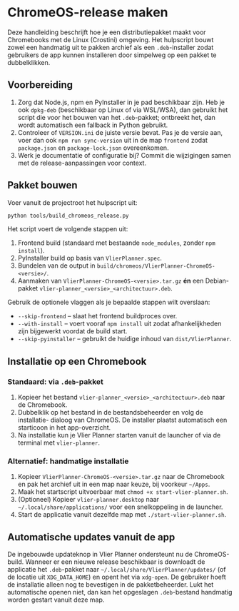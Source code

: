 # ChromeOS-release maken

Deze handleiding beschrijft hoe je een distributiepakket maakt voor Chromebooks
met de Linux (Crostini) omgeving. Het hulpscript bouwt zowel een handmatig
uit te pakken archief als een `.deb`-installer zodat gebruikers de app kunnen
installeren door simpelweg op een pakket te dubbelklikken.

## Voorbereiding

1. Zorg dat Node.js, npm en PyInstaller in je pad beschikbaar zijn. Heb je ook
   `dpkg-deb` (beschikbaar op Linux of via WSL/WSA), dan gebruikt het script
   die voor het bouwen van het `.deb`-pakket; ontbreekt het, dan wordt automatisch
   een fallback in Python gebruikt.
2. Controleer of `VERSION.ini` de juiste versie bevat. Pas je de versie aan,
   voer dan ook `npm run sync-version` uit in de map `frontend` zodat
   `package.json` en `package-lock.json` overeenkomen.
3. Werk je documentatie of configuratie bij? Commit die wijzigingen samen met de
   release-aanpassingen voor context.

## Pakket bouwen

Voer vanuit de projectroot het hulpscript uit:

```bash
python tools/build_chromeos_release.py
```

Het script voert de volgende stappen uit:

1. Frontend build (standaard met bestaande `node_modules`, zonder `npm install`).
2. PyInstaller build op basis van `VlierPlanner.spec`.
3. Bundelen van de output in `build/chromeos/VlierPlanner-ChromeOS-<versie>/`.
4. Aanmaken van `VlierPlanner-ChromeOS-<versie>.tar.gz` **én** een
   Debian-pakket `vlier-planner_<versie>_<architectuur>.deb`.

Gebruik de optionele vlaggen als je bepaalde stappen wilt overslaan:

- `--skip-frontend` – slaat het frontend buildproces over.
- `--with-install` – voert vooraf `npm install` uit zodat afhankelijkheden zijn
  bijgewerkt voordat de build start.
- `--skip-pyinstaller` – gebruikt de huidige inhoud van `dist/VlierPlanner`.

## Installatie op een Chromebook

### Standaard: via `.deb`-pakket

1. Kopieer het bestand `vlier-planner_<versie>_<architectuur>.deb` naar de Chromebook.
2. Dubbelklik op het bestand in de bestandsbeheerder en volg de installatie-
   dialoog van ChromeOS. De installer plaatst automatisch een starticoon in het
   app-overzicht.
3. Na installatie kun je Vlier Planner starten vanuit de launcher of via de
   terminal met `vlier-planner`.

### Alternatief: handmatige installatie

1. Kopieer `VlierPlanner-ChromeOS-<versie>.tar.gz` naar de Chromebook en pak het
   archief uit in een map naar keuze, bij voorkeur `~/Apps`.
2. Maak het startscript uitvoerbaar met `chmod +x start-vlier-planner.sh`.
3. (Optioneel) Kopieer `vlier-planner.desktop` naar `~/.local/share/applications/`
   voor een snelkoppeling in de launcher.
4. Start de applicatie vanuit dezelfde map met `./start-vlier-planner.sh`.

## Automatische updates vanuit de app

De ingebouwde updateknop in Vlier Planner ondersteunt nu de ChromeOS-build.
Wanneer er een nieuwe release beschikbaar is downloadt de applicatie het
`.deb`-pakket naar `~/.local/share/VlierPlanner/updates/` (of de locatie uit
`XDG_DATA_HOME`) en opent het via `xdg-open`. De gebruiker hoeft de installatie
alleen nog te bevestigen in de pakketbeheerder. Lukt het automatische openen
niet, dan kan het opgeslagen `.deb`-bestand handmatig worden gestart vanuit
deze map.
